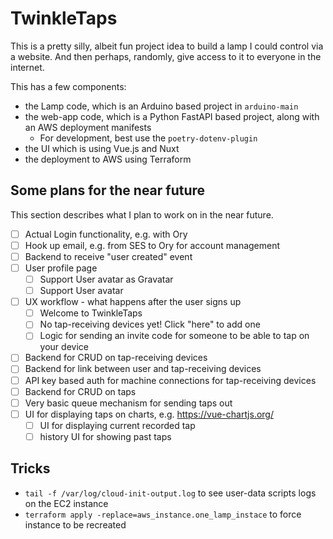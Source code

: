 # TwinkleTaps

This is a pretty silly, albeit fun project idea to build a lamp I could control via a website. And then perhaps, randomly, give access to it to everyone in the internet.

This has a few components:

- the Lamp code, which is an Arduino based project in `arduino-main`
- the web-app code, which is a Python FastAPI based project, along with an AWS deployment manifests
  - For development, best use the `poetry-dotenv-plugin`
- the UI which is using Vue.js and Nuxt
- the deployment to AWS using Terraform

## Some plans for the near future

This section describes what I plan to work on in the near future.

- [ ] Actual Login functionality, e.g. with Ory
- [ ] Hook up email, e.g. from SES to Ory for account management
- [ ] Backend to receive "user created" event
- [ ] User profile page
  - [ ] Support User avatar as Gravatar
  - [ ] Support User avatar
- [ ] UX workflow - what happens after the user signs up
  - [ ] Welcome to TwinkleTaps
  - [ ] No tap-receiving devices yet! Click "here" to add one
  - [ ] Logic for sending an invite code for someone to be able to tap on your device
- [ ] Backend for CRUD on tap-receiving devices
- [ ] Backend for link between user and tap-receiving devices
- [ ] API key based auth for machine connections for tap-receiving devices
- [ ] Backend for CRUD on taps
- [ ] Very basic queue mechanism for sending taps out
- [ ] UI for displaying taps on charts, e.g. https://vue-chartjs.org/
  - [ ] UI for displaying current recorded tap
  - [ ] history UI for showing past taps

## Tricks

- `tail -f /var/log/cloud-init-output.log` to see user-data scripts logs on the EC2 instance
- `terraform apply -replace=aws_instance.one_lamp_instace` to force instance to be recreated
